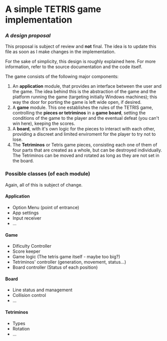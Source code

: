 # A simple TETRIS game implementation

### __*A design proposal*__

This proposal is subject of review and __not__ final.
The idea is to update this file as soon as I make changes in the implementation.

 For the sake of simplicity, this design is roughly explained here. For more information, refer to the source documentation and the code itself.

 The game consists of the following major components:

 1. An __application__ module, that provides an interface between the user and the game. The idea behind this is the abstraction of the game and the platform running the game (targeting initially Windows machines); this way the door for porting the game is left wide open, if desired.
 1. A __game__ module. This one establishes the rules of the TETRIS game, controlling the __pieces or tetriminos__ in a __game board__, setting the conditions of the game to the player and the eventual defeat (you can't win here), keeping the scores.
 1. A __board__, with it's own logic for the pieces to interact with each other, providing a discreet and limited enviroment for the player to try not to lose.
 1. The __Tetriminos__ or Tetris game pieces, consisting each one of them of four parts that are created as a whole, but can be destroyed individually. The Tetriminos can be moved and rotated as long as they are not set in the board.

 ### __Possible classes (of each module)__

 Again, all of this is subject of change.

 #### Application
 * Option Menu (point of entrance)
 * App settings
 * Input receiver
 * ...

 #### Game
 * Dificulty Controller
 * Score keeper
 * Game logic (The tetris game itself - maybe too big?)
 * Tetriminos' controller (generation, movement, status...)
 * Board controller (Status of each position)

 #### Board
 * Line status and management
 * Collision control
 * ...

 #### Tetriminos
 * Types
 * Rotation
 * ...




